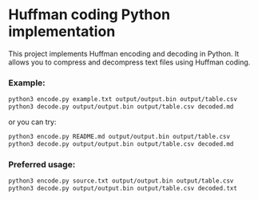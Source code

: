# Huffman coding Python implementation

This project implements Huffman encoding and decoding in Python. It allows you to compress and decompress text files using Huffman coding.

### Example:
```bash
python3 encode.py example.txt output/output.bin output/table.csv
python3 decode.py output/output.bin output/table.csv decoded.md
```
or you can try:
```bash
python3 encode.py README.md output/output.bin output/table.csv
python3 decode.py output/output.bin output/table.csv decoded.md
```

### Preferred usage:
```bash
python3 encode.py source.txt output/output.bin output/table.csv
python3 decode.py output/output.bin output/table.csv decoded.txt
```
